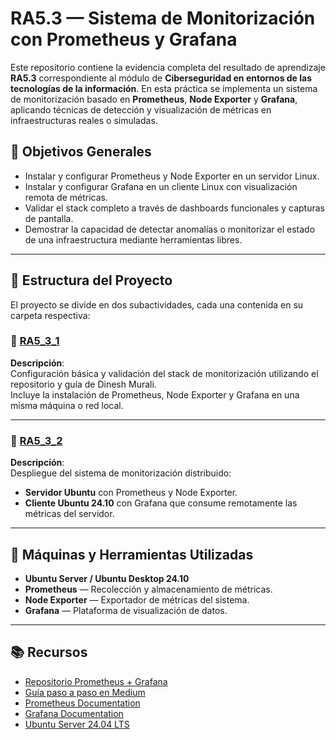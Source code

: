 # RA5.3 — Sistema de Monitorización con Prometheus y Grafana

Este repositorio contiene la evidencia completa del resultado de aprendizaje **RA5.3** correspondiente al módulo de **Ciberseguridad en entornos de las tecnologías de la información**. En esta práctica se implementa un sistema de monitorización basado en **Prometheus**, **Node Exporter** y **Grafana**, aplicando técnicas de detección y visualización de métricas en infraestructuras reales o simuladas.

## 🎯 Objetivos Generales

- Instalar y configurar Prometheus y Node Exporter en un servidor Linux.
- Instalar y configurar Grafana en un cliente Linux con visualización remota de métricas.
- Validar el stack completo a través de dashboards funcionales y capturas de pantalla.
- Demostrar la capacidad de detectar anomalías o monitorizar el estado de una infraestructura mediante herramientas libres.

---

## 📂 Estructura del Proyecto

El proyecto se divide en dos subactividades, cada una contenida en su carpeta respectiva:

### 🔸 [RA5_3_1](./RA5_3_1)

**Descripción**:  
Configuración básica y validación del stack de monitorización utilizando el repositorio y guía de Dinesh Murali.  
Incluye la instalación de Prometheus, Node Exporter y Grafana en una misma máquina o red local.

---

### 🔸 [RA5_3_2](./RA5_3_2)

**Descripción**:  
Despliegue del sistema de monitorización distribuido:
- **Servidor Ubuntu** con Prometheus y Node Exporter.
- **Cliente Ubuntu 24.10** con Grafana que consume remotamente las métricas del servidor.

---

## 🧩 Máquinas y Herramientas Utilizadas

- **Ubuntu Server / Ubuntu Desktop 24.10**
- **Prometheus** — Recolección y almacenamiento de métricas.
- **Node Exporter** — Exportador de métricas del sistema.
- **Grafana** — Plataforma de visualización de datos.

---

## 📚 Recursos

- [Repositorio Prometheus + Grafana](https://github.com/dinesh24murali/example_repo/tree/main/prometheus_grafana_example)
- [Guía paso a paso en Medium](https://medium.com/@dineshmurali/introduction-to-monitoring-with-prometheus-grafana-ea338d93b2d9)
- [Prometheus Documentation](https://prometheus.io/)
- [Grafana Documentation](https://grafana.com/docs/)
- [Ubuntu Server 24.04 LTS](https://ubuntu.com/download/server/thank-you?version=24.04.2&architecture=amd64&lts=true)
